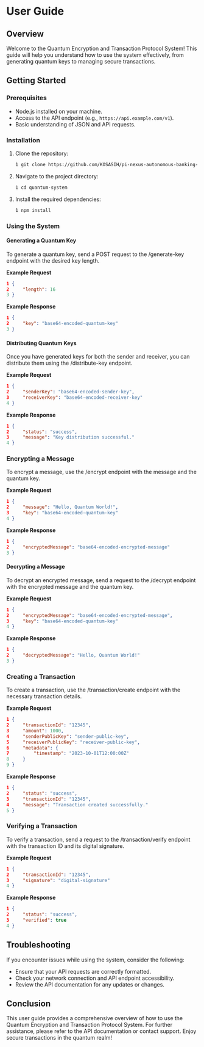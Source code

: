 
# User Guide

## Overview

Welcome to the Quantum Encryption and Transaction Protocol System! This guide will help you understand how to use the system effectively, from generating quantum keys to managing secure transactions.

## Getting Started

### Prerequisites

- Node.js installed on your machine.
- Access to the API endpoint (e.g., `https://api.example.com/v1`).
- Basic understanding of JSON and API requests.

### Installation

1. Clone the repository:

   ```bash
   1 git clone https://github.com/KOSASIH/pi-nexus-autonomous-banking-network.git
   ```

2. Navigate to the project directory:

   ```bash
   1 cd quantum-system
   ```
   
3. Install the required dependencies:

   ```bash
   1 npm install
   ```

### Using the System

#### Generating a Quantum Key
To generate a quantum key, send a POST request to the /generate-key endpoint with the desired key length.

**Example Request**
```json
1 {
2     "length": 16
3 }
```

**Example Response**
```json
1 {
2     "key": "base64-encoded-quantum-key"
3 }
```

#### Distributing Quantum Keys
Once you have generated keys for both the sender and receiver, you can distribute them using the /distribute-key endpoint.

**Example Request**
```json
1 {
2     "senderKey": "base64-encoded-sender-key",
3     "receiverKey": "base64-encoded-receiver-key"
4 }
```

**Example Response**
```json
1 {
2     "status": "success",
3     "message": "Key distribution successful."
4 }
```

### Encrypting a Message
To encrypt a message, use the /encrypt endpoint with the message and the quantum key.

**Example Request**
```json
1 {
2     "message": "Hello, Quantum World!",
3     "key": "base64-encoded-quantum-key"
4 }
```

**Example Response**
```json
1 {
2     "encryptedMessage": "base64-encoded-encrypted-message"
3 }
```

#### Decrypting a Message
To decrypt an encrypted message, send a request to the /decrypt endpoint with the encrypted message and the quantum key.

**Example Request**
```json
1 {
2     "encryptedMessage": "base64-encoded-encrypted-message",
3     "key": "base64-encoded-quantum-key"
4 }
```

**Example Response**
```json
1 {
2     "decryptedMessage": "Hello, Quantum World!"
3 }
```

### Creating a Transaction
To create a transaction, use the /transaction/create endpoint with the necessary transaction details.

**Example Request**
```json
1 {
2     "transactionId": "12345",
3     "amount": 1000,
4     "senderPublicKey": "sender-public-key",
5     "receiverPublicKey": "receiver-public-key",
6     "metadata": {
7         "timestamp": "2023-10-01T12:00:00Z"
8     }
9 }
```

**Example Response**
```json
1 {
2     "status": "success",
3     "transactionId": "12345",
4     "message": "Transaction created successfully."
5 }
```

### Verifying a Transaction
To verify a transaction, send a request to the /transaction/verify endpoint with the transaction ID and its digital signature.

**Example Request**
```json
1 {
2     "transactionId": "12345",
3     "signature": "digital-signature"
4 }
```

**Example Response**
```json
1 {
2     "status": "success",
3     "verified": true
4 }
```

## Troubleshooting
If you encounter issues while using the system, consider the following:

- Ensure that your API requests are correctly formatted.
- Check your network connection and API endpoint accessibility.
- Review the API documentation for any updates or changes.

## Conclusion
This user guide provides a comprehensive overview of how to use the Quantum Encryption and Transaction Protocol System. For further assistance, please refer to the API documentation or contact support. Enjoy secure transactions in the quantum realm!

